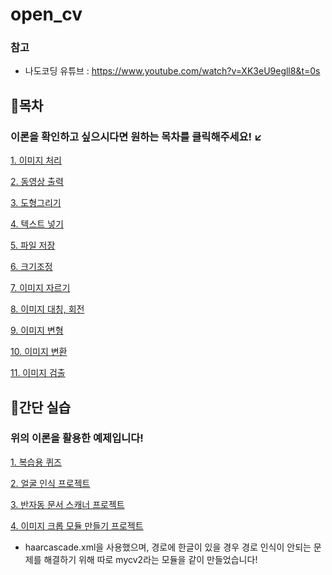 # open_cv

### 참고
- 나도코딩 유튜브 : https://www.youtube.com/watch?v=XK3eU9egll8&t=0s

## 🎀목차

### 이론을 확인하고 싶으시다면 원하는 목차를 클릭해주세요! ↙

[1. 이미지 처리](https://github.com/Hyewon0920/open_cv/blob/main/1.%20%EC%9D%B4%EB%AF%B8%EC%A7%80%20%EC%B2%98%EB%A6%AC.ipynb)

[2. 동영상 출력](https://github.com/Hyewon0920/open_cv/blob/main/2.%20%EB%8F%99%EC%98%81%EC%83%81%20%EC%B6%9C%EB%A0%A5.ipynb)

[3. 도형그리기](https://github.com/Hyewon0920/open_cv/blob/main/3.%20%EB%8F%84%ED%98%95%EA%B7%B8%EB%A6%AC%EA%B8%B0.ipynb)

[4. 텍스트 넣기](https://github.com/Hyewon0920/open_cv/blob/main/4.%20%ED%85%8D%EC%8A%A4%ED%8A%B8%20%EB%84%A3%EA%B8%B0.ipynb)

[5. 파일 저장](https://github.com/Hyewon0920/open_cv/blob/main/5.%20%ED%8C%8C%EC%9D%BC%EC%A0%80%EC%9E%A5.ipynb)

[6. 크기조정](https://github.com/Hyewon0920/open_cv/blob/main/6.%20%ED%81%AC%EA%B8%B0%EC%A1%B0%EC%A0%95.ipynb)

[7. 이미지 자르기](https://github.com/Hyewon0920/open_cv/blob/main/7.%20%EC%9D%B4%EB%AF%B8%EC%A7%80%20%EC%9E%90%EB%A5%B4%EA%B8%B0.ipynb)

[8. 이미지 대칭, 회전](https://github.com/Hyewon0920/open_cv/blob/main/8.%20%EC%9D%B4%EB%AF%B8%EC%A7%80%20%EB%8C%80%EC%B9%AD%2C%20%ED%9A%8C%EC%A0%84.ipynb)

[9. 이미지 변형](https://github.com/Hyewon0920/open_cv/blob/main/9.%20%EC%9D%B4%EB%AF%B8%EC%A7%80%20%EB%B3%80%ED%98%95.ipynb)

[10. 이미지 변환](https://github.com/Hyewon0920/open_cv/blob/main/_11.%20%EC%9D%B4%EB%AF%B8%EC%A7%80%20%EB%B3%80%ED%99%98.ipynb)

[11. 이미지 검출](https://github.com/Hyewon0920/open_cv/blob/main/_12.%20%EC%9D%B4%EB%AF%B8%EC%A7%80%20%EA%B2%80%EC%B6%9C.ipynb)





## 🎀간단 실습

### 위의 이론을 활용한 예제입니다!

[1. 복습용 퀴즈](https://github.com/Hyewon0920/open_cv/blob/main/_13.%20%ED%80%B4%EC%A6%88.ipynb)

[2. 얼굴 인식 프로젝트](https://github.com/Hyewon0920/open_cv/blob/main/_14.%20%EC%96%BC%EA%B5%B4%EC%9D%B8%EC%8B%9D%20%ED%94%84%EB%A1%9C%EC%A0%9D%ED%8A%B8.ipynb)

[3. 반자동 문서 스캐너 프로젝트](https://github.com/Hyewon0920/open_cv/blob/main/_10.%20%EB%B0%98%EC%9E%90%EB%8F%99%20%EB%AC%B8%EC%84%9C%20%EC%8A%A4%EC%BA%90%EB%84%88%20%ED%94%84%EB%A1%9C%EC%A0%9D%ED%8A%B8.ipynb)

[4. 이미지 크롭 모듈 만들기 프로젝트](https://github.com/Hyewon0920/open_cv/blob/main/imgCrop.py)
- haarcascade.xml을 사용했으며, 경로에 한글이 있을 경우 경로 인식이 안되는 문제를 해결하기 위해 따로 mycv2라는 모듈을 같이 만들었습니다!
